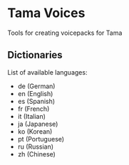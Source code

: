 # Tama Voices
Tools for creating voicepacks for Tama

## Dictionaries

List of available languages:

- de (German)
- en (English)
- es (Spanish)
- fr (French)
- it (Italian)
- ja (Japanese)
- ko (Korean)
- pt (Portuguese)
- ru (Russian)
- zh (Chinese)
